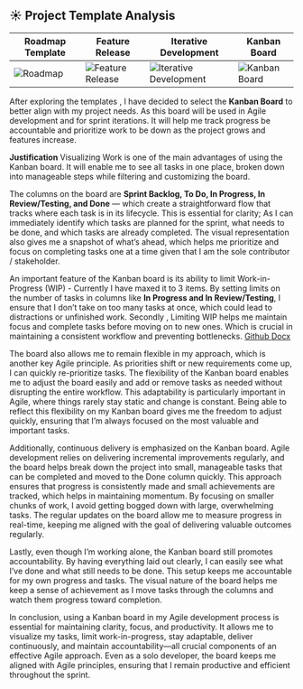 ## ☀️ Project Template Analysis


| Roadmap Template         | Feature Release                                            | Iterative Development                  | Kanban Board                                     |
|--------------------------|------------------------------------------------------------|-----------------------------------------|--------------------------------------------------|
| ![Roadmap](https://github.com/user-attachments/assets/d33763bf-243d-45c3-8c0e-daa1efec2590) | ![Feature Release](https://github.com/user-attachments/assets/b2e25af1-3cf2-4a61-b26b-bccf616a547e) | ![Iterative Development](https://github.com/user-attachments/assets/26711852-f2b1-4895-846f-adba1298dce2) | ![Kanban Board](https://github.com/user-attachments/assets/03a62234-f965-4eab-ba48-f07d7fd9772a) |


After exploring the templates , I have decided to select the **Kanban Board** to better align with my project needs.
As this board will be used in Agile development and for sprint iterations. It will help  me track progress be accountable and prioritize work to be down as the project grows and features increase. 

**Justification** Visualizing Work is one of the main advantages of using the Kanban board. It will enable me to see all tasks in one place, broken down into manageable steps while filtering and customizing the board. 

The columns on the board are **Sprint Backlog, To Do, In Progress, In Review/Testing, and Done** — which create a straightforward flow that tracks where each task is in its lifecycle. This is essential for clarity; As I can immediately identify which tasks are planned for the sprint, what needs to be done, and which tasks are already completed. The visual representation also gives me a snapshot of what’s ahead, which helps me prioritize and focus on completing tasks one at a time given that I am the sole contributor / stakeholder.

An important feature of the Kanban board is its ability to limit Work-in-Progress (WIP) - Currently I have maxed it to 3 items. By setting limits on the number of tasks in columns like **In Progress and In Review/Testing**, I ensure that I don’t take on too many tasks at once, which could lead to distractions or unfinished work. Secondly , Limiting WIP helps me maintain focus and complete tasks before moving on to new ones. Which is crucial in maintaining a consistent workflow and preventing bottlenecks. [Github Docx](https://docs.github.com/en/issues/planning-and-tracking-with-projects)

The board also allows me to remain flexible in my approach, which is another key Agile principle. As priorities shift or new requirements come up, I can quickly re-prioritize tasks. The flexibility of the Kanban board enables me to adjust the board easily and add or remove tasks as needed without disrupting the entire workflow. This adaptability is particularly important in Agile, where things rarely stay static and change is constant. Being able to reflect this flexibility on my Kanban board gives me the freedom to adjust quickly, ensuring that I’m always focused on the most valuable and important tasks.

Additionally, continuous delivery is emphasized on the Kanban board. Agile development relies on delivering incremental improvements regularly, and the board helps break down the project into small, manageable tasks that can be completed and moved to the Done column quickly. This approach ensures that progress is consistently made and small achievements are tracked, which helps in maintaining momentum. By focusing on smaller chunks of work, I avoid getting bogged down with large, overwhelming tasks. The regular updates on the board allow me to measure progress in real-time, keeping me aligned with the goal of delivering valuable outcomes regularly.

Lastly, even though I’m working alone, the Kanban board still promotes accountability. By having everything laid out clearly, I can easily see what I’ve done and what still needs to be done. This setup keeps me accountable for my own progress and tasks. The visual nature of the board helps me keep a sense of achievement as I move tasks through the columns and watch them progress toward completion.

In conclusion, using a Kanban board in my Agile development process is essential for maintaining clarity, focus, and productivity. It allows me to visualize my tasks, limit work-in-progress, stay adaptable, deliver continuously, and maintain accountability—all crucial components of an effective Agile approach. Even as a solo developer, the board keeps me aligned with Agile principles, ensuring that I remain productive and efficient throughout the sprint.



